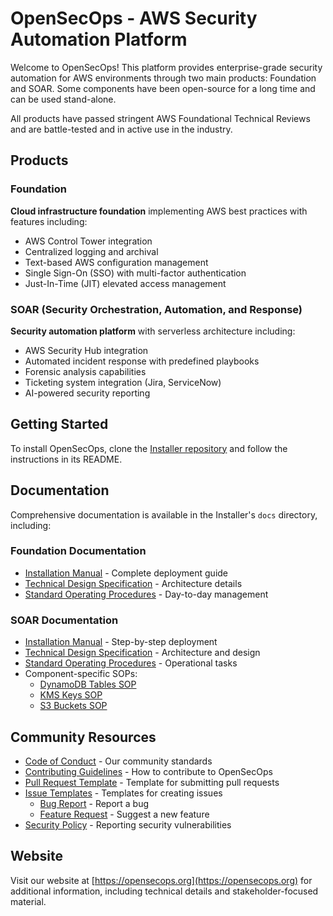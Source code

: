 # OpenSecOps - AWS Security Automation Platform

Welcome to OpenSecOps! This platform provides enterprise-grade security automation for AWS environments through two main products: Foundation and SOAR. Some components have been open-source for a long time and can be used stand-alone. 

All products have passed stringent AWS Foundational Technical Reviews and are battle-tested and in active use in the industry.

## Products

### Foundation
**Cloud infrastructure foundation** implementing AWS best practices with features including:
- AWS Control Tower integration
- Centralized logging and archival
- Text-based AWS configuration management
- Single Sign-On (SSO) with multi-factor authentication
- Just-In-Time (JIT) elevated access management

### SOAR (Security Orchestration, Automation, and Response)
**Security automation platform** with serverless architecture including:
- AWS Security Hub integration
- Automated incident response with predefined playbooks
- Forensic analysis capabilities
- Ticketing system integration (Jira, ServiceNow)
- AI-powered security reporting

## Getting Started

To install OpenSecOps, clone the [Installer repository](https://github.com/CloudSecOps-Org/Installer) and follow the instructions in its README.

## Documentation

Comprehensive documentation is available in the Installer's `docs` directory, including:

### Foundation Documentation
- [Installation Manual](https://github.com/CloudSecOps-Org/Installer/blob/main/docs/Foundation/OpenSecOps%20Foundation%20Installation%20Manual.docx.pdf) - Complete deployment guide
- [Technical Design Specification](https://github.com/CloudSecOps-Org/Installer/blob/main/docs/Foundation/OpenSecOps%20Foundation%20TDS.docx.pdf) - Architecture details
- [Standard Operating Procedures](https://github.com/CloudSecOps-Org/Installer/blob/main/docs/Foundation/OpenSecOps%20Foundation%20Account%20Properties%20SOP.docx.pdf) - Day-to-day management

### SOAR Documentation
- [Installation Manual](https://github.com/CloudSecOps-Org/Installer/blob/main/docs/SOAR/OpenSecOps%20SOAR%20-%20Installation%20Manual.docx.pdf) - Step-by-step deployment
- [Technical Design Specification](https://github.com/CloudSecOps-Org/Installer/blob/main/docs/SOAR/OpenSecOps%20SOAR%20-%20TDS.docx.pdf) - Architecture and design
- [Standard Operating Procedures](https://github.com/CloudSecOps-Org/Installer/blob/main/docs/SOAR/OpenSecOps%20SOAR%20-%20SOP.docx.pdf) - Operational tasks
- Component-specific SOPs:
  - [DynamoDB Tables SOP](https://github.com/CloudSecOps-Org/Installer/blob/main/docs/SOAR/OpenSecOps%20SOAR%20DynamoDB%20Tables%20-%20SOP.docx.pdf)
  - [KMS Keys SOP](https://github.com/CloudSecOps-Org/Installer/blob/main/docs/SOAR/OpenSecOps%20SOAR%20KMS%20Keys%20-%20SOP.docx.pdf)
  - [S3 Buckets SOP](https://github.com/CloudSecOps-Org/Installer/blob/main/docs/SOAR/OpenSecOps%20SOAR%20S3%20Buckets%20-%20SOP.docx.pdf)

## Community Resources

- [Code of Conduct](https://github.com/CloudSecOps-Org/.github/blob/main/profile/CODE_OF_CONDUCT.md) - Our community standards
- [Contributing Guidelines](https://github.com/CloudSecOps-Org/.github/blob/main/profile/CONTRIBUTING.md) - How to contribute to OpenSecOps
- [Pull Request Template](https://github.com/CloudSecOps-Org/.github/blob/main/profile/PULL_REQUEST_TEMPLATE.md) - Template for submitting pull requests
- [Issue Templates](https://github.com/CloudSecOps-Org/.github/tree/main/profile/ISSUE_TEMPLATE) - Templates for creating issues
  - [Bug Report](https://github.com/CloudSecOps-Org/.github/blob/main/profile/ISSUE_TEMPLATE/bug_report.md) - Report a bug
  - [Feature Request](https://github.com/CloudSecOps-Org/.github/blob/main/profile/ISSUE_TEMPLATE/feature_request.md) - Suggest a new feature
- [Security Policy](https://github.com/CloudSecOps-Org/.github/blob/main/profile/SECURITY.md) - Reporting security vulnerabilities

## Website

Visit our website at [https://opensecops.org](https://opensecops.org) for additional information, including technical details and stakeholder-focused material.
